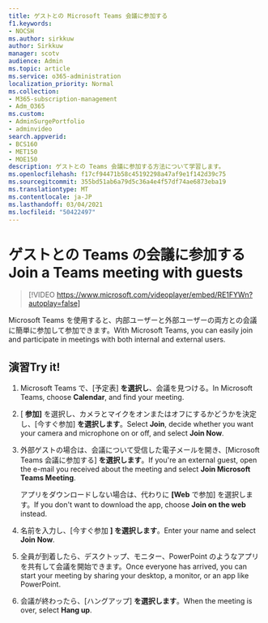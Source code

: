```yaml
---
title: ゲストとの Microsoft Teams 会議に参加する
f1.keywords:
- NOCSH
ms.author: sirkkuw
author: Sirkkuw
manager: scotv
audience: Admin
ms.topic: article
ms.service: o365-administration
localization_priority: Normal
ms.collection:
- M365-subscription-management
- Adm_O365
ms.custom:
- AdminSurgePortfolio
- adminvideo
search.appverid:
- BCS160
- MET150
- MOE150
description: ゲストとの Teams 会議に参加する方法について学習します。
ms.openlocfilehash: f17cf94471b58c45192298a47af9e1f142d39c75
ms.sourcegitcommit: 355bd51ab6a79d5c36a4e4f57df74ae6873eba19
ms.translationtype: MT
ms.contentlocale: ja-JP
ms.lasthandoff: 03/04/2021
ms.locfileid: "50422497"
---
```

# <a name="join-a-teams-meeting-with-guests"></a><span data-ttu-id="213fb-103">ゲストとの Teams の会議に参加する</span><span class="sxs-lookup"><span data-stu-id="213fb-103">Join a Teams meeting with guests</span></span>

> [!VIDEO https://www.microsoft.com/videoplayer/embed/RE1FYWn?autoplay=false]

<span data-ttu-id="213fb-104">Microsoft Teams を使用すると、内部ユーザーと外部ユーザーの両方との会議に簡単に参加して参加できます。</span><span class="sxs-lookup"><span data-stu-id="213fb-104">With Microsoft Teams, you can easily join and participate in meetings with both internal and external users.</span></span>

## <a name="try-it"></a><span data-ttu-id="213fb-105">演習</span><span class="sxs-lookup"><span data-stu-id="213fb-105">Try it!</span></span>

1. <span data-ttu-id="213fb-106">Microsoft Teams で、[予定表] **を選択し**、会議を見つける。</span><span class="sxs-lookup"><span data-stu-id="213fb-106">In Microsoft Teams, choose **Calendar**, and find your meeting.</span></span>
1. <span data-ttu-id="213fb-107">[ **参加]** を選択し、カメラとマイクをオンまたはオフにするかどうかを決定し、[今すぐ参加] **を選択します**。</span><span class="sxs-lookup"><span data-stu-id="213fb-107">Select **Join**, decide whether you want your camera and microphone on or off, and select **Join Now**.</span></span>
1. <span data-ttu-id="213fb-108">外部ゲストの場合は、会議について受信した電子メールを開き、[Microsoft Teams 会議に参加する] **を選択します**。</span><span class="sxs-lookup"><span data-stu-id="213fb-108">If you're an external guest, open the e-mail you received about the meeting and select **Join Microsoft Teams Meeting**.</span></span>

    <span data-ttu-id="213fb-109">アプリをダウンロードしない場合は、代わりに **[Web** で参加] を選択します。</span><span class="sxs-lookup"><span data-stu-id="213fb-109">If you don't want to download the app, choose **Join on the web** instead.</span></span>
1. <span data-ttu-id="213fb-110">名前を入力し、[今すぐ参加 **] を選択します**。</span><span class="sxs-lookup"><span data-stu-id="213fb-110">Enter your name and select **Join Now**.</span></span>
1. <span data-ttu-id="213fb-111">全員が到着したら、デスクトップ、モニター、PowerPoint のようなアプリを共有して会議を開始できます。</span><span class="sxs-lookup"><span data-stu-id="213fb-111">Once everyone has arrived, you can start your meeting by sharing your desktop, a monitor, or an app like PowerPoint.</span></span>
1. <span data-ttu-id="213fb-112">会議が終わったら、[ハングアップ] **を選択します**。</span><span class="sxs-lookup"><span data-stu-id="213fb-112">When the meeting is over, select **Hang up**.</span></span>